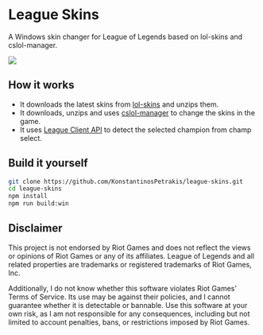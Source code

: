 # League Skins

A Windows skin changer for League of Legends based on lol-skins and cslol-manager.

<img src="docs/demo.gif">

## How it works

- It downloads the latest skins from [lol-skins](https://github.com/koobzaar/lol-skins-developer) and unzips them.
- It downloads, unzips and uses [cslol-manager](https://github.com/LeagueToolkit/cslol-manager) to change the skins in the game.
- It uses [League Client API](https://developer.riotgames.com/docs/lol#game-client-api) to detect the selected champion from champ select.


## Build it yourself
```bash
git clone https://github.com/KonstantinosPetrakis/league-skins.git
cd league-skins
npm install
npm run build:win
```

## Disclaimer

This project is not endorsed by Riot Games and does not reflect the views or opinions of Riot Games or any of its affiliates. League of Legends and all related properties are trademarks or registered trademarks of Riot Games, Inc.

Additionally, I do not know whether this software violates Riot Games' Terms of Service. Its use may be against their policies, and I cannot guarantee whether it is detectable or bannable. Use this software at your own risk, as I am not responsible for any consequences, including but not limited to account penalties, bans, or restrictions imposed by Riot Games.
